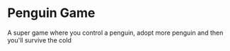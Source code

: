 # Penguin Game

A super game where you control a penguin, adopt more penguin and then you'll survive the cold
